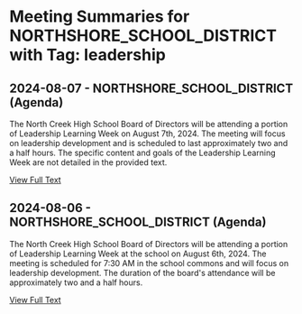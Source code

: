# Meeting Summaries for NORTHSHORE_SCHOOL_DISTRICT with Tag: leadership

## 2024-08-07 - NORTHSHORE_SCHOOL_DISTRICT (Agenda)

The North Creek High School Board of Directors will be attending a portion of Leadership Learning Week on August 7th, 2024.  The meeting will focus on leadership development and is scheduled to last approximately two and a half hours.  The specific content and goals of the Leadership Learning Week are not detailed in the provided text.

[View Full Text](https://raw.githubusercontent.com/VoronoiPerspectives/WashingtonStateSchoolBoardExplorer/refs/heads/main/data/countries/usa/states/wa/counties/snohomish/school_boards/northshore_school_district/2024/2024-08-07-agenda.txt)

## 2024-08-06 - NORTHSHORE_SCHOOL_DISTRICT (Agenda)

The North Creek High School Board of Directors will be attending a portion of Leadership Learning Week at the school on August 6th, 2024.  The meeting is scheduled for 7:30 AM in the school commons and will focus on leadership development. The duration of the board's attendance will be approximately two and a half hours.

[View Full Text](https://raw.githubusercontent.com/VoronoiPerspectives/WashingtonStateSchoolBoardExplorer/refs/heads/main/data/countries/usa/states/wa/counties/snohomish/school_boards/northshore_school_district/2024/2024-08-06-agenda.txt)

